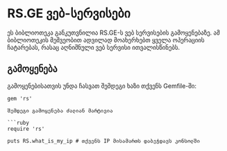 # RS.GE ვებ-სერვისები

ეს ბიბლიოთეკა განკუთვნილია RS.GE-ს ვებ სერვისების გამოყენებაზე.
ამ ბიბლიოთეკის მეშვეობით ადვილად მოახერხებთ ყველა ოპერაციის ჩატარებას,
რასაც აღნიშნული ვებ სერვისი ითვალისწინებს.

## გამოყენება

გამოყენებისათვის უნდა ჩასვათ შემდეგი ხაზი თქვენს Gemfile-ში:

```
gem 'rs'

შემდეგი გამოყენება ძალიან მარტივია

```ruby
require 'rs'

puts RS.what_is_my_ip # თქვენს IP მისამართს დაბეჭდავს კონსოლში